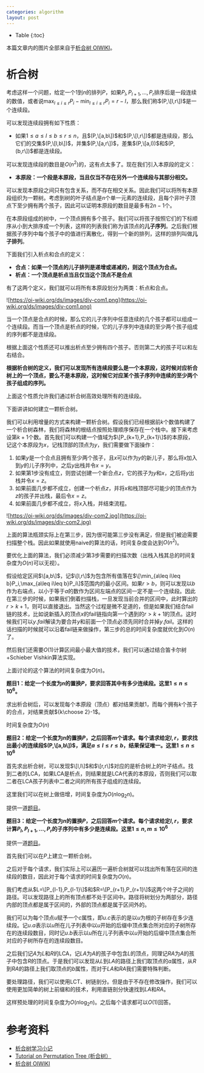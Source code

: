 ```yaml
---
categories: algorithm
layout: post
---
```


- Table
{:toc}

本篇文章内的图片全部来自于[析合树 OIWIKI](https://oi-wiki.org/ds/divide-combine/)。

# 析合树

考虑这样一个问题，给定一个$1$到$n$的排列$P$，如果$P_l,P_{l+1},\ldots,P_r$排序后是一段连续的数值，或者说$\max_{l\leq i\leq r}P_i-\min_{l\leq i\leq r} P_i=r-l$，那么我们称$(P,\[l,r\])$是一个连续段。

可以发现连续段拥有如下性质：

- 如果$1\leq a\leq l\leq b\leq r\leq n$，且$(P,\[a,b\])$和$(P,\[l,r\])$都是连续段，那么它们的交集$(P,\[l,b\])$，并集$(P,\[a,r\])$，差集$(P,\[a,l))$和$(P,(b,r\])$都是连续段。

可以发现连续段的数目是$O(n^2)$的，这有点太多了。现在我们引入本原段的定义：

- **本原段：一个段是本原段，当且仅当不存在另外一个连续段与其部分相交。**

可以发现本原段之间只有包含关系，而不存在相交关系。因此我们可以将所有本原段组织为一颗树。考虑到树的叶子结点是$n$个单一元素的连续段，且每个非叶子顶点下至少拥有两个孩子，因此可以证明本原段的数目是最多有$2n-1$个。

在本原段组成的树中，一个顶点拥有多个孩子。我们可以将孩子按照它们的下标顺序从小到大排序成一个列表，这样的列表我们称为该顶点的**儿子序列**。之后我们根据孩子序列中每个孩子中的值进行离散化，得到一个新的排列，这样的排列叫做**儿子排列**。

下面我们引入析点和合点的定义：

- **合点：如果一个顶点的儿子排列是递增或递减的，则这个顶点为合点。**
- **析点：一个顶点是析点当且仅当这个顶点不是合点**

有了这两个定义，我们就可以将所有本原段划分为两类：析点和合点。

![https://oi-wiki.org/ds/images/div-com1.png](https://oi-wiki.org/ds/images/div-com1.png)

当一个顶点是合点的时候，那么它的儿子序列中任意连续的几个孩子都可以组成一个连续段。而当一个顶点是析点的时候，它的儿子序列中连续的至少两个孩子组成的序列都不是连续段。

根据上面这个性质还可以推出析点至少拥有四个孩子。否则第二大的孩子可以和左右结合。

**根据析合树的定义，我们可以发现所有连续段要么是一个本原段，这时候对应析合树上的一个顶点，要么不是本原段，这时候它对应某个孩子序列中连续的至少两个孩子组成的序列。**

上面这个性质允许我们通过析合树高效处理所有的连续段。

下面讲讲如何建立一颗析合树。

我们可以利用增量的方式来构建一颗析合树。假设我们已经根据前$k$个数值构建了一个析合树森林，我们将森林的根结点按照处理顺序保存在一个栈中。接下来考虑设第$k+1$个数。首先我们可以构建一个值域为$\[P_{k+1},P_{k+1}\]$的本原段，记这个本原段为$x$，记栈顶部的顶点为$y$，我们需要做下面操作：

1. 如果$y$是一个合点且拥有至少两个孩子，且$x$可以作为$y$的新儿子，那么将$x$加入到$y$的儿子序列中，之后$y$出栈并令$x=y$。
2. 如果第1步没有成立，则尝试创建一个新合点$z$，它的孩子为$y$和$x$，之后将$y$出栈并令$x=z$。
3. 如果前面几步都不成立，创建一个析点$z$，并将$x$和栈顶部尽可能少的顶点作为$z$的孩子并出栈，最后令$x=z$。
4. 如果前面几步都不成立，将$x$入栈，并结束流程。

![https://oi-wiki.org/ds/images/div-com2.jpg](https://oi-wiki.org/ds/images/div-com2.jpg)

上面的算法瓶颈实际上在第三步，因为很可能第三步没有满足，但是我们被迫需要扫描整个栈。因此如果就使用naive的算法的话，时间复杂度会达到$O(n^2)$。

要优化上面的算法，我们必须减少第3步需要的扫描次数（出栈入栈其总的时间复杂度为$O(n)$可以无视）。

假设给定区间$\[a,b\]$，记$\[l,r\]$为包含所有值落在$\[\min_{a\leq i\leq b}P_i,\max_{a\leq i\leq b}P_i\]$范围内的最小区间。如果$r>b$，则可以发现以$b$作为右端点，以小于等于$a$的数作为区间左端点的区间一定不是一个连续段。因此在第三步的时候，如果我们倒着扫描栈，一旦发现当前合并的区间中，此时算出的$r>k+1$，则可以直接退出。当然这个过程是微不足道的，但是如果我们结合fail链的技术，比如说新插入的顶点$x$的fail链指向第一个遇到的$r>k+1$的顶点。这时候我们可以$y.fail$解读为要合并$y$和前面一个顶点必须先同时合并掉$y.fail$。这样的话扫描的时候就可以沿着fail链来做操作，第三步的总的时间复杂度就优化到$O(n)$了。

然后我们还需要$O(1)$计算区间最小最大值的技术，我们可以通过结合笛卡尔树+Schieber Vishkin算法实现。

上面讨论的这个算法的时间复杂度为$O(n)$。

**题目1：给定一个长度为$n$的置换$P$，要求回答其中有多少连续段。这里$1\leq n\leq 10^6$。**

求出析合树后，可以发现每个本原段（顶点）都对结果贡献1，而每个拥有$k$个孩子的合点，对结果贡献${k\choose 2}-1$。

时间复杂度为$O(n)$

**题目2：给定一个长度为$n$的置换$P$，之后回答$m$个请求。每个请求给定$l,r$，要求找出最小的连续段$(P,\[a,b\])$，满足$a\leq l\leq r\leq b$，结果保证唯一。这里$1\leq n\leq 10^6$**

首先求出析合树，可以发现$\[l,l\]$和$\[r,r\]$对应的是析合树上的叶子结点。找到二者的LCA，如果LCA是析点，则结果就是LCA代表的本原段，否则我们可以取二者在LCA孩子列表中二者之间的所有孩子组成的连续段。

这里我们可以在树上做倍增，时间复杂度为$O(n\log_2n)$。

提供一道[题目](https://www.luogu.com.cn/problem/P4747)。

**题目3：给定一个长度为$n$的置换$P$，之后回答$m$个请求。每个请求给定$l,r$，要求计算$P_l,P_{l+1},\ldots,P_r$的子序列中有多少是连续段。这里$1\leq n,m\leq 10^6$**

提供一道[题目](https://codeforces.com/contest/997/problem/E)。

首先我们可以在$P$上建立一颗析合树。

之后对于每个请求，我们实际上可以遍历一遍析合树就可以找出所有落在区间的连续段的数目，因此对于每个请求的时间复杂度为$O(n)$。

我们考虑从$L=\[P_{l-1},P_{l-1}\]$和$R=\[P_{r+1},P_{r+1}\]$这两个叶子之间的路径。可以发现路径上的所有顶点都不处于区间中。路径将树划分为两部分，路径内部的顶点都是属于区间的，外部的顶点都是属于区间外的。

我们可以为每个顶点$u$赋予一个$c$属性，即$u.c$表示的是以$u$为根的子树存在多少连续段。记$u.a$表示以$u$所在儿子列表中以$u$开始的后缀中顶点集合所对应的子树所存在的连续段数目，同时记$u.b$表示以$u$所在儿子列表中以$u$开始的后缀中顶点集合所对应的子树所存在的连续段数目。

之后我们记$A$为$L$和$R$的LCA，记$LA$为$A$的孩子中包含$L$的顶点，同理记$RA$为$A$的孩子中包含$R$的顶点。于是我们可以发现从$L$到$LA$的路径上我们取顶点的$a$属性，从$R$到$RA$的路径上我们取顶点的$b$属性，而对于$LA$和$RA$我们需要特殊判断。

要处理路径，我们可以使用LCT、树链剖分。但是由于不存在修改操作，我们可以使用更加简单的树上前缀和的技术，利用直链剖分快速找到$LA$和$RA$。

这样预处理的时间复杂度为$O(n\log_2n)$。之后每个请求都可以$O(1)$回答。

# 参考资料

- [析合树学习小记](https://blog.csdn.net/Cold_Chair/article/details/91358311)
- [Tutorial on Permutation Tree (析合树）](https://codeforces.com/blog/entry/78898)
- [析合树 OIWIKI](https://oi-wiki.org/ds/divide-combine/)